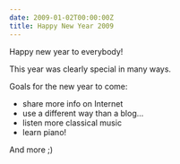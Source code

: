 ```yaml
---
date: 2009-01-02T00:00:00Z
title: Happy New Year 2009
---
```


Happy new year to everybody!

This year was clearly special in many ways.

Goals for the new year to come:

* share more info on Internet
* use a different way than a blog...
* listen more classical music
* learn piano!

And more ;)
